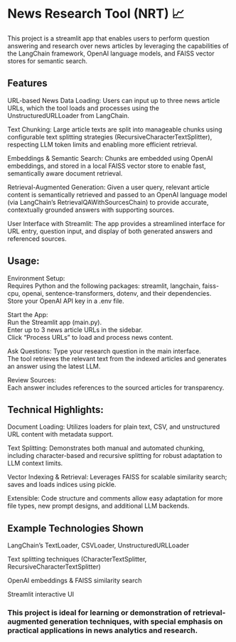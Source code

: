 # News Research Tool (NRT) 📈
This project is a streamlit app that enables users to perform question answering and research over news articles by leveraging the capabilities of the LangChain framework, OpenAI language models, and FAISS vector stores for semantic search.

## Features
URL-based News Data Loading: Users can input up to three news article URLs, which the tool loads and processes using the UnstructuredURLLoader from LangChain.

Text Chunking: Large article texts are split into manageable chunks using configurable text splitting strategies (RecursiveCharacterTextSplitter), respecting LLM token limits and enabling more efficient retrieval.

Embeddings & Semantic Search: Chunks are embedded using OpenAI embeddings, and stored in a local FAISS vector store to enable fast, semantically aware document retrieval.

Retrieval-Augmented Generation: Given a user query, relevant article content is semantically retrieved and passed to an OpenAI language model (via LangChain’s RetrievalQAWithSourcesChain) to provide accurate, contextually grounded answers with supporting sources.

User Interface with Streamlit: The app provides a streamlined interface for URL entry, question input, and display of both generated answers and referenced sources.

 
## Usage:
Environment Setup:    
Requires Python and the following packages: streamlit, langchain, faiss-cpu, openai, sentence-transformers, dotenv, and their dependencies.      
Store your OpenAI API key in a .env file.

Start the App:         
Run the Streamlit app (main.py).         
Enter up to 3 news article URLs in the sidebar.         
Click “Process URLs” to load and process news content.        

Ask Questions:
Type your research question in the main interface.           
The tool retrieves the relevant text from the indexed articles and generates an answer using the latest LLM.            

Review Sources:     
Each answer includes references to the sourced articles for transparency.      

## Technical Highlights:      
Document Loading: Utilizes loaders for plain text, CSV, and unstructured URL content with metadata support.    

Text Splitting: Demonstrates both manual and automated chunking, including character-based and recursive splitting for robust adaptation to LLM context limits.       

Vector Indexing & Retrieval: Leverages FAISS for scalable similarity search; saves and loads indices using pickle.     

Extensible: Code structure and comments allow easy adaptation for more file types, new prompt designs, and additional LLM backends.      

## Example Technologies Shown
LangChain’s TextLoader, CSVLoader, UnstructuredURLLoader     

Text splitting techniques (CharacterTextSplitter, RecursiveCharacterTextSplitter)      

OpenAI embeddings & FAISS similarity search      

Streamlit interactive UI          

### This project is ideal for learning or demonstration of retrieval-augmented generation techniques, with special emphasis on practical applications in news analytics and research.

